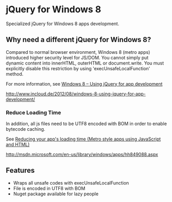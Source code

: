 # jQuery for Windows 8

Specialized jQuery for Windows 8 apps development.

## Why need a different jQuery for Windows 8?

Compared to normal browser environment, Windows 8 (metro apps) introduced higher security level for JS/DOM. You cannot simply put dynamic content into innerHTML, outerHTML or document.write. You must explicitly disable this restriction by using 'execUnsafeLocalFunction' method.

For more information, see [Windows 8 – Using jQuery for app development](http://www.incloud.de/2012/08/windows-8-using-jquery-for-app-development/)

http://www.incloud.de/2012/08/windows-8-using-jquery-for-app-development/

### Reduce Loading Time

In addition, all js files need to be UTF8 encoded with BOM in order to enable bytecode caching.

See [Reducing your app's loading time (Metro style apps using JavaScript and HTML)](http://msdn.microsoft.com/en-us/library/windows/apps/hh849088.aspx)

http://msdn.microsoft.com/en-us/library/windows/apps/hh849088.aspx

## Features

 - Wraps all unsafe codes with execUnsafeLocalFunction
 - File is encoded in UTF8 with BOM
 - Nuget package available for lazy people
